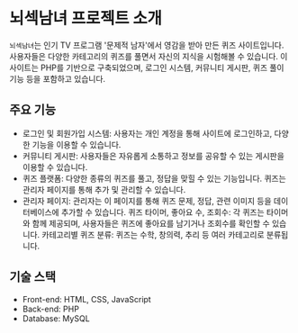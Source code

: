 # 뇌섹남녀 프로젝트 소개
`뇌섹남녀`는 인기 TV 프로그램 '문제적 남자'에서 영감을 받아 만든 퀴즈 사이트입니다. 사용자들은 다양한 카테고리의 퀴즈를 풀면서 자신의 지식을 시험해볼 수 있습니다. 이 사이트는 PHP를 기반으로 구축되었으며, 로그인 시스템, 커뮤니티 게시판, 퀴즈 풀이 기능 등을 포함하고 있습니다.

## 주요 기능
- 로그인 및 회원가입 시스템: 사용자는 개인 계정을 통해 사이트에 로그인하고, 다양한 기능을 이용할 수 있습니다.
- 커뮤니티 게시판: 사용자들은 자유롭게 소통하고 정보를 공유할 수 있는 게시판을 이용할 수 있습니다.
- 퀴즈 플랫폼: 다양한 종류의 퀴즈를 풀고, 정답을 맞힐 수 있는 기능입니다. 퀴즈는 관리자 페이지를 통해 추가 및 관리할 수 있습니다.
- 관리자 페이지: 관리자는 이 페이지를 통해 퀴즈 문제, 정답, 관련 이미지 등을 데이터베이스에 추가할 수 있습니다.
퀴즈 타이머, 좋아요 수, 조회수: 각 퀴즈는 타이머와 함께 제공되며, 사용자들은 퀴즈에 좋아요를 남기거나 조회수를 확인할 수 있습니다.
카테고리별 퀴즈 분류: 퀴즈는 수학, 창의력, 추리 등 여러 카테고리로 분류됩니다.
## 기술 스택
- Front-end: HTML, CSS, JavaScript
- Back-end: PHP
- Database: MySQL
